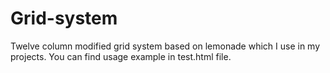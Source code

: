 # Grid-system
Twelve column  modified grid system based on lemonade which I use in my projects.
You can find usage example in test.html file.
